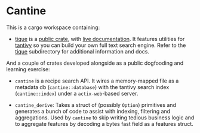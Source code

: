 # Cantine

This is a cargo workspace containing:

* [tique][] is a [public crate][pub], with [live documentation][doc].
  It features utilities for [tantivy][] so you can build your own
  full text search engine. Refer to the [tique][] subdirectory for
  additional information and docs.

And a couple of crates developed alongside as a public dogfooding
and learning exercise:

* `cantine` is a recipe search API. It wires a memory-mapped file as
  a metadata db (`cantine::database`) with the tantivy search index
  (`cantine::index`) under a `actix-web`-based server.

* `cantine_derive`: Takes a struct of (possibly `Option`) primitives
  and generates a bunch of code to assist with indexing, filtering and
  aggregations. Used by `cantine` to skip writing tedious business
  logic and to aggregate features by decoding a bytes fast field as
  a features struct.


[tique]: tique/
[pub]: https://crates.io/crates/tique
[doc]: https://docs.rs/tique
[tantivy]: https://github.com/tantivy-search/tantivy
